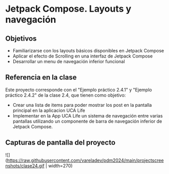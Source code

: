 # Jetpack Compose. Layouts y navegación
## Objetivos
- Familiarizarse con los layouts básicos disponibles en Jetpack Compose
- Aplicar el efecto de Scrolling en una interfaz de Jetpack Compose
- Desarrollar un menu de navegación inferior funcional


## Referencia en la clase
Este proyecto corresponde con el "Ejemplo práctico 2.4.1" y "Ejemplo práctico 2.4.2" de la clase 2.4, que tienen como objetivo:
- Crear una lista de items para poder mostrar los post en la pantalla principal en la aplicacion UCA Life
- Implementar en la App UCA Life un sistema de navegación entre varias pantallas utilizando un componente de barra de navegación inferior de Jetpack Compose.

## Capturas de pantalla del proyecto
![](https://raw.githubusercontent.com/vareladev/pdm2024/main/projectscreenshots/clase24.gif | width=270)